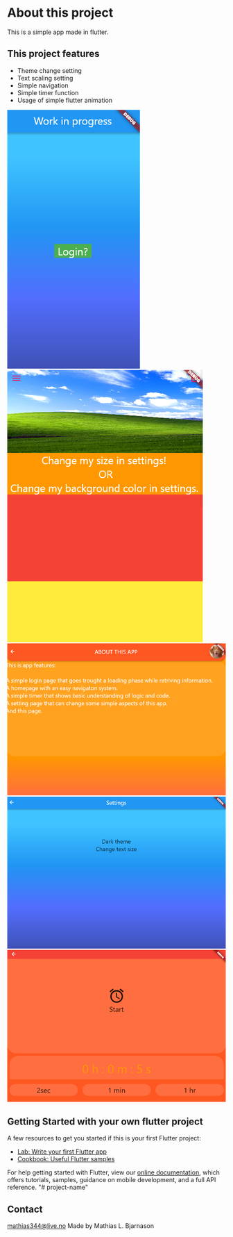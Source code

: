 # About this project #
This is a simple app made in flutter.

## This project features ##
* Theme change setting
* Text scaling setting
* Simple navigation
* Simple timer function
* Usage of simple flutter animation

![](https://github.com/Mataiaz/My-Demo-App/blob/main/demoPics/mydemoapp1.PNG) ![](https://github.com/Mataiaz/My-Demo-App/blob/main/demoPics/mydemoapp2.PNG)
![](https://github.com/Mataiaz/My-Demo-App/blob/main/demoPics/mydemoapp3.PNG) ![](https://github.com/Mataiaz/My-Demo-App/blob/main/demoPics/mydemoapp4.PNG)
![](https://github.com/Mataiaz/My-Demo-App/blob/main/demoPics/mydemoapp5.PNG)


## Getting Started with your own flutter project ##

A few resources to get you started if this is your first Flutter project:

- [Lab: Write your first Flutter app](https://flutter.dev/docs/get-started/codelab)
- [Cookbook: Useful Flutter samples](https://flutter.dev/docs/cookbook)

For help getting started with Flutter, view our
[online documentation](https://flutter.dev/docs), which offers tutorials,
samples, guidance on mobile development, and a full API reference.
"# project-name" 

## Contact ##
mathias344@live.no
Made by Mathias L. Bjarnason